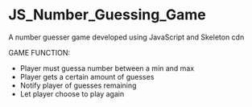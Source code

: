 # JS_Number_Guessing_Game
A number guesser game developed using JavaScript and Skeleton cdn

GAME FUNCTION:
 - Player must guessa number between a min and max
 - Player gets a certain amount of guesses
 - Notify player of guesses remaining
 - Let player choose to play again
